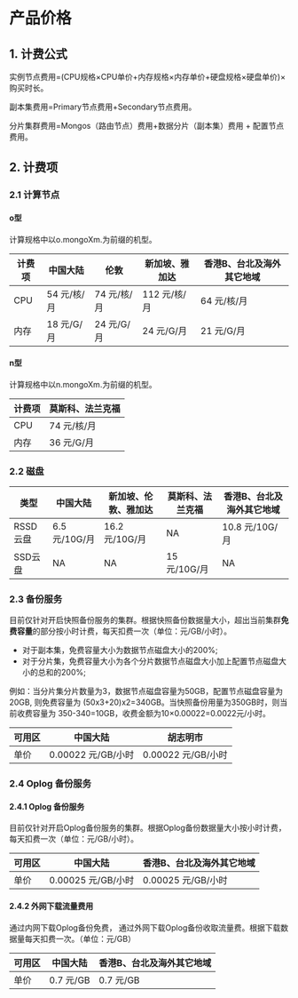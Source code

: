 # 产品价格

## 1. 计费公式

实例节点费用=(CPU规格×CPU单价+内存规格×内存单价+硬盘规格×硬盘单价)×购买时长。

副本集费用=Primary节点费用+Secondary节点费用。

分片集群费用=Mongos（路由节点）费用+数据分片（副本集）费用 + 配置节点费用。

## 2. 计费项

### 2.1 计算节点

#### o型

计算规格中以o.mongoXm.为前缀的机型。

| 计费项    | 中国大陆 |  伦敦 | 新加坡、雅加达 | 香港B、台北及海外其它地域 |
| ------- | --------- | --------- |  --------- | --------- | 
| CPU     | 54 元/核/月  | 74 元/核/月   |  112 元/核/月   | 64 元/核/月   | 
| 内存     | 18 元/G/月   | 24 元/G/月   | 24 元/G/月   | 21 元/G/月    | 


#### n型

计算规格中以n.mongoXm.为前缀的机型。

| 计费项    | 莫斯科、法兰克福 |
| ------- | ---------  | 
| CPU     |  74 元/核/月 | 
| 内存     |  36 元/G/月  | 

### 2.2 磁盘

| 类型    | 中国大陆 |  新加坡、伦敦、雅加达 | 莫斯科、法兰克福 |香港B、台北及海外其它地域 |
| ------- | --------- |  --------- | --------- | --------- | 
| RSSD云盘 | 6.5 元/10G/月 | 16.2 元/10G/月 | NA |10.8 元/10G/月   | 
| SSD云盘  | NA   | NA | 15 元/10G/月 | NA   | 

### 2.3 备份服务

目前仅针对开启快照备份服务的集群。根据快照备份数据量大小，超出当前集群**免费容量**的部分按小时计费，每天扣费一次（单位：元/GB/小时）。

- 对于副本集，免费容量大小为数据节点磁盘大小的200%;
- 对于分片集，免费容量大小为各个分片数据节点磁盘大小加上配置节点磁盘大小的总和的200%;

例如：当分片集分片数量为3，数据节点磁盘容量为50GB，配置节点磁盘容量为20GB, 则免费容量为 (50x3+20)x2=340GB。当快照备份用量为350GB时，则当前收费容量为 350-340=10GB，收费金额为10×0.00022=0.0022元/小时。

| 可用区 |      中国大陆      |      胡志明市      |
|--------|--------------------|--------------------|
| 单价   | 0.00022 元/GB/小时 | 0.00022 元/GB/小时 |

### 2.4 Oplog 备份服务

#### 2.4.1 Oplog 备份服务

目前仅针对开启Oplog备份服务的集群。根据Oplog备份数据量大小按小时计费，每天扣费一次（单位：元/GB/小时）。

| 可用区 |      中国大陆      | 香港B、台北及海外其它地域 |
|--------|--------------------|---------------------------|
| 单价   | 0.00025 元/GB/小时 | 0.00025 元/GB/小时        |

#### 2.4.2 外网下载流量费用

通过内网下载Oplog备份免费， 通过外网下载Oplog备份收取流量费。根据下载数据量每天扣费一次。（单位：元/GB）

| 可用区 |  中国大陆 | 香港B、台北及海外其它地域 |
|--------|-----------|---------------------------|
| 单价   | 0.7 元/GB | 0.7 元/GB                 |
